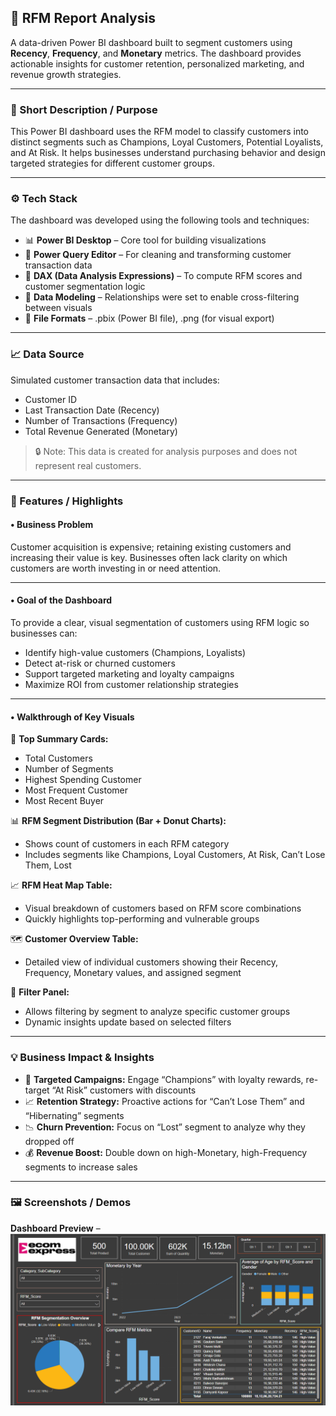 
## 🧮 RFM Report Analysis 

A data-driven Power BI dashboard built to segment customers using **Recency**, **Frequency**, and **Monetary** metrics. The dashboard provides actionable insights for customer retention, personalized marketing, and revenue growth strategies.

---

### 📌 Short Description / Purpose

This Power BI dashboard uses the RFM model to classify customers into distinct segments such as Champions, Loyal Customers, Potential Loyalists, and At Risk. It helps businesses understand purchasing behavior and design targeted strategies for different customer groups.

---

### ⚙️ Tech Stack

The dashboard was developed using the following tools and techniques:

* 📊 **Power BI Desktop** – Core tool for building visualizations
* 📂 **Power Query Editor** – For cleaning and transforming customer transaction data
* 🧠 **DAX (Data Analysis Expressions)** – To compute RFM scores and customer segmentation logic
* 🧩 **Data Modeling** – Relationships were set to enable cross-filtering between visuals
* 📁 **File Formats** – .pbix (Power BI file), .png (for visual export)

---

### 📈 Data Source

Simulated customer transaction data that includes:

* Customer ID
* Last Transaction Date (Recency)
* Number of Transactions (Frequency)
* Total Revenue Generated (Monetary)

> 🔒 Note: This data is created for analysis purposes and does not represent real customers.

---

### 🌟 Features / Highlights

#### • Business Problem

Customer acquisition is expensive; retaining existing customers and increasing their value is key. Businesses often lack clarity on which customers are worth investing in or need attention.

---

#### • Goal of the Dashboard

To provide a clear, visual segmentation of customers using RFM logic so businesses can:

* Identify high-value customers (Champions, Loyalists)
* Detect at-risk or churned customers
* Support targeted marketing and loyalty campaigns
* Maximize ROI from customer relationship strategies

---

#### • Walkthrough of Key Visuals

🔢 **Top Summary Cards:**

* Total Customers
* Number of Segments
* Highest Spending Customer
* Most Frequent Customer
* Most Recent Buyer

📊 **RFM Segment Distribution (Bar + Donut Charts):**

* Shows count of customers in each RFM category
* Includes segments like Champions, Loyal Customers, At Risk, Can’t Lose Them, Lost

📈 **RFM Heat Map Table:**

* Visual breakdown of customers based on RFM score combinations
* Quickly highlights top-performing and vulnerable groups

🗺️ **Customer Overview Table:**

* Detailed view of individual customers showing their Recency, Frequency, Monetary values, and assigned segment

🎯 **Filter Panel:**

* Allows filtering by segment to analyze specific customer groups
* Dynamic insights update based on selected filters

---

### 💡 Business Impact & Insights

* 🎯 **Targeted Campaigns:** Engage “Champions” with loyalty rewards, re-target “At Risk” customers with discounts
* 📈 **Retention Strategy:** Proactive actions for “Can’t Lose Them” and “Hibernating” segments
* 📉 **Churn Prevention:** Focus on “Lost” segment to analyze why they dropped off
* 💰 **Revenue Boost:** Double down on high-Monetary, high-Frequency segments to increase sales

---

### 🖼️ Screenshots / Demos

**Dashboard Preview** – 
![Home Page](https://github.com/Justin0824/RFM-Report-Analysis/blob/main/RFM%20Report.png)



